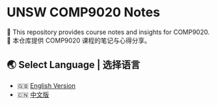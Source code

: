 # UNSW COMP9020 Notes

📌 This repository provides course notes and insights for COMP9020.  
📌 本仓库提供 COMP9020 课程的笔记与心得分享。

## 🌏 Select Language | 选择语言
- 🇬🇧 [English Version](README_EN.md)
- 🇨🇳 [中文版](README_CN.md)
